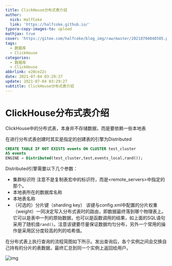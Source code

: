 ```yaml
---
title: ClickHouse分布式表介绍
author:
  nick: HalfCoke
  link: 'https://halfcoke.github.io/'
typora-copy-images-to: upload
mathjax: true
cover: 'https://gitee.com/halfcoke/blog_img/raw/master/20210704040505.png'
tags:
  - 数据库
  - ClickHouse
categories:
  - 数据库
  - ClickHouse
abbrlink: e20ce22c
date: 2021-07-04 03:29:27
update: 2021-07-04 03:29:27
subtitle: ClickHouse分布式表介绍
---
```


# ClickHouse分布式表介绍

ClickHouse中的分布式表，本身并不存储数据，而是要依赖一些本地表

在进行分布式表创建时其实是指定的创建表的引擎为Distributed

```sql
CREATE TABLE IF NOT EXISTS events ON CLUSTER test_cluster
AS events
ENGINE = Distributed(test_cluster,test,events_local,rand());
```

Distributed引擎需要以下几个参数：

- 集群标识符
   注意不是复制表宏中的标识符，而是<remote_servers>中指定的那个。
- 本地表所在的数据库名称
- 本地表名称
- （可选的）分片键（sharding key）
   该键与config.xml中配置的分片权重（weight）一同决定写入分布式表时的路由，即数据最终落到哪个物理表上。它可以是表中一列的原始数据，也可以是函数调用的结果，如上面的SQL语句采用了随机值`rand()`。注意该键要尽量保证数据均匀分布，另外一个常用的操作是采用区分度较高的列的哈希值。

在分布式表上执行查询的流程简图如下所示。发出查询后，各个实例之间会交换自己持有的分片的表数据，最终汇总到同一个实例上返回给用户。

![img](https://gitee.com/halfcoke/blog_img_2021/raw/master/20210705182734.webp)

